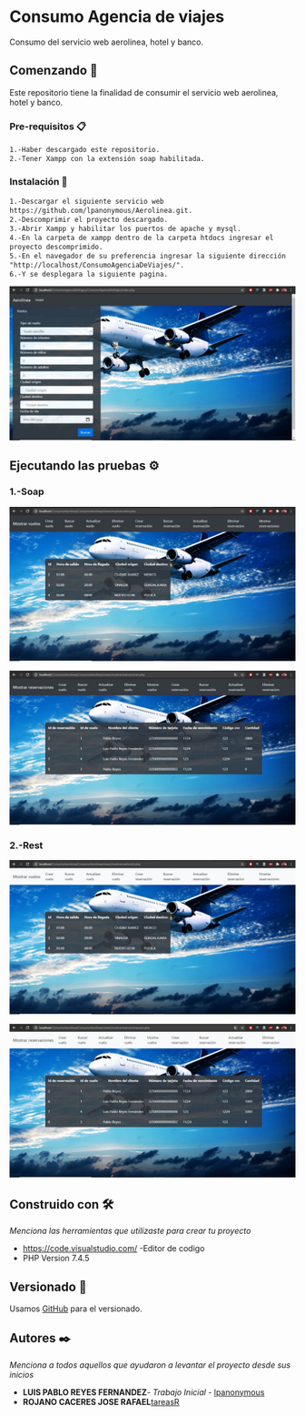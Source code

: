 # Consumo Agencia de viajes
Consumo del servicio web aerolinea, hotel y banco.

## Comenzando 🚀
Este repositorio tiene la finalidad de consumir el servicio web aerolinea, hotel y banco.

### Pre-requisitos 📋
```
1.-Haber descargado este repositorio.
2.-Tener Xampp con la extensión soap habilitada.
```

### Instalación 🔧
```
1.-Descargar el siguiente servicio web https://github.com/lpanonymous/Aerolinea.git.
2.-Descomprimir el proyecto descargado.
3.-Abrir Xampp y habilitar los puertos de apache y mysql.
4.-En la carpeta de xampp dentro de la carpeta htdocs ingresar el proyecto descomprimido.
5.-En el navegador de su preferencia ingresar la siguiente dirección "http://localhost/ConsumoAgenciaDeViajes/".
6.-Y se desplegara la siguiente pagina.
```
![alt text](https://github.com/lpanonymous/ConsumoAgenciaDeViajes/blob/master/resources/images/index.JPG)

## Ejecutando las pruebas ⚙️
### 1.-Soap

![alt text](https://github.com/lpanonymous/ConsumoAerolinea/blob/master/resources/mostrarvuelos.JPG)

![alt text](https://github.com/lpanonymous/ConsumoAerolinea/blob/master/resources/mostrarreservaciones.JPG)

### 2.-Rest

![alt text](https://github.com/lpanonymous/ConsumoAerolinea/blob/master/resources/mostrarvuelosrest.JPG)

![alt text](https://github.com/lpanonymous/ConsumoAerolinea/blob/master/resources/mostrarreservacionesrest.JPG)

## Construido con 🛠️

_Menciona las herramientas que utilizaste para crear tu proyecto_

* https://code.visualstudio.com/ -Editor de codigo
* PHP Version 7.4.5

## Versionado 📌

Usamos [GitHub](https://github.com/lpanonymous/ConsumoAeroline.git) para el versionado.

## Autores ✒️

_Menciona a todos aquellos que ayudaron a levantar el proyecto desde sus inicios_

* **LUIS PABLO REYES FERNANDEZ**- *Trabajo Inicial* - [lpanonymous](https://github.com/lpanonymous/Aerolinea.git)
* **ROJANO CACERES JOSE RAFAEL**[tareasR](https://github.com/tareasR)

